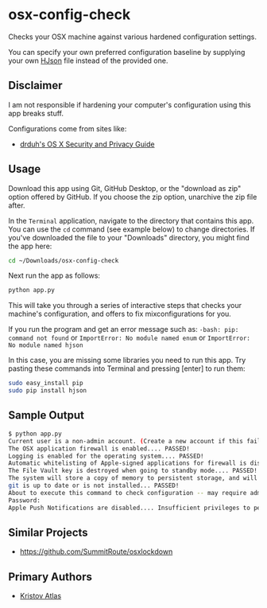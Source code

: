# osx-config-check

Checks your OSX machine against various hardened configuration settings.

You can specify your own preferred configuration baseline by supplying your own [HJson](https://hjson.org/) file instead of the provided one.

## Disclaimer

I am not responsible if hardening your computer's configuration using this app breaks stuff.

Configurations come from sites like:
* [drduh's OS X Security and Privacy Guide](https://github.com/drduh/OS-X-Security-and-Privacy-Guide)

## Usage

Download this app using Git, GitHub Desktop, or the "download as zip" option offered by GitHub. If you choose the zip option, unarchive the zip file after.

In the `Terminal` application, navigate to the directory that contains this app. You can use the `cd` command (see example below) to change directories. If you've downloaded the file to your "Downloads" directory, you might find the app here:

```bash
cd ~/Downloads/osx-config-check
```

Next run the app as follows:

```bash
python app.py
```

This will take you through a series of interactive steps that checks your machine's configuration, and offers to fix mixconfigurations for you.

If you run the program and get an error message such as: `-bash: pip: command not found` or `ImportError: No module named enum` or `ImportError: No module named hjson`

In this case, you are missing some libraries you need to run this app. Try pasting these commands into Terminal and pressing [enter] to run them:
```bash
sudo easy_install pip
sudo pip install hjson
```

## Sample Output

```bash
$ python app.py
Current user is a non-admin account. (Create a new account if this fails!)... PASSED!
The OSX application firewall is enabled.... PASSED!
Logging is enabled for the operating system.... PASSED!
Automatic whitelisting of Apple-signed applications for firewall is disabled.... PASSED!
The File Vault key is destroyed when going to standby mode.... PASSED!
The system will store a copy of memory to persistent storage, and will remove power to memory.... PASSED!
git is up to date or is not installed... PASSED!
About to execute this command to check configuration -- may require administrator privileges: 'sudo launchctl list'
Password:
Apple Push Notifications are disabled.... Insufficient privileges to perform this check. Skipping.
```

## Similar Projects

* https://github.com/SummitRoute/osxlockdown

## Primary Authors

* [Kristov Atlas](https://twitter.com/kristovatlas/)
